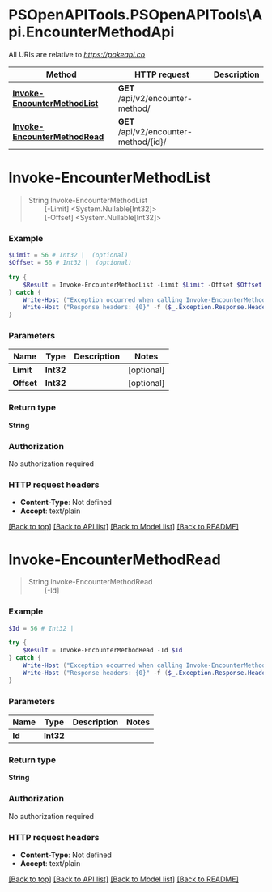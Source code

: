 # PSOpenAPITools.PSOpenAPITools\Api.EncounterMethodApi

All URIs are relative to *https://pokeapi.co*

Method | HTTP request | Description
------------- | ------------- | -------------
[**Invoke-EncounterMethodList**](EncounterMethodApi.md#Invoke-EncounterMethodList) | **GET** /api/v2/encounter-method/ | 
[**Invoke-EncounterMethodRead**](EncounterMethodApi.md#Invoke-EncounterMethodRead) | **GET** /api/v2/encounter-method/{id}/ | 


<a id="Invoke-EncounterMethodList"></a>
# **Invoke-EncounterMethodList**
> String Invoke-EncounterMethodList<br>
> &nbsp;&nbsp;&nbsp;&nbsp;&nbsp;&nbsp;&nbsp;&nbsp;[-Limit] <System.Nullable[Int32]><br>
> &nbsp;&nbsp;&nbsp;&nbsp;&nbsp;&nbsp;&nbsp;&nbsp;[-Offset] <System.Nullable[Int32]><br>



### Example
```powershell
$Limit = 56 # Int32 |  (optional)
$Offset = 56 # Int32 |  (optional)

try {
    $Result = Invoke-EncounterMethodList -Limit $Limit -Offset $Offset
} catch {
    Write-Host ("Exception occurred when calling Invoke-EncounterMethodList: {0}" -f ($_.ErrorDetails | ConvertFrom-Json))
    Write-Host ("Response headers: {0}" -f ($_.Exception.Response.Headers | ConvertTo-Json))
}
```

### Parameters

Name | Type | Description  | Notes
------------- | ------------- | ------------- | -------------
 **Limit** | **Int32**|  | [optional] 
 **Offset** | **Int32**|  | [optional] 

### Return type

**String**

### Authorization

No authorization required

### HTTP request headers

 - **Content-Type**: Not defined
 - **Accept**: text/plain

[[Back to top]](#) [[Back to API list]](../README.md#documentation-for-api-endpoints) [[Back to Model list]](../README.md#documentation-for-models) [[Back to README]](../README.md)

<a id="Invoke-EncounterMethodRead"></a>
# **Invoke-EncounterMethodRead**
> String Invoke-EncounterMethodRead<br>
> &nbsp;&nbsp;&nbsp;&nbsp;&nbsp;&nbsp;&nbsp;&nbsp;[-Id] <Int32><br>



### Example
```powershell
$Id = 56 # Int32 | 

try {
    $Result = Invoke-EncounterMethodRead -Id $Id
} catch {
    Write-Host ("Exception occurred when calling Invoke-EncounterMethodRead: {0}" -f ($_.ErrorDetails | ConvertFrom-Json))
    Write-Host ("Response headers: {0}" -f ($_.Exception.Response.Headers | ConvertTo-Json))
}
```

### Parameters

Name | Type | Description  | Notes
------------- | ------------- | ------------- | -------------
 **Id** | **Int32**|  | 

### Return type

**String**

### Authorization

No authorization required

### HTTP request headers

 - **Content-Type**: Not defined
 - **Accept**: text/plain

[[Back to top]](#) [[Back to API list]](../README.md#documentation-for-api-endpoints) [[Back to Model list]](../README.md#documentation-for-models) [[Back to README]](../README.md)

